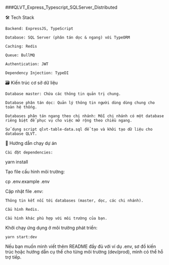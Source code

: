 ###QLVT_Express_Typescript_SQLServer_Distributed

🛠 Tech Stack

    Backend: ExpressJS, TypeScript

    Database: SQL Server (phân tán dọc & ngang) với TypeORM

    Caching: Redis

    Queue: BullMQ

    Authentication: JWT

    Dependency Injection: TypeDI

🗃 Kiến trúc cơ sở dữ liệu

    Database master: Chứa các thông tin quản trị chung.

    Database phân tán dọc: Quản lý thông tin người dùng dùng chung cho toàn hệ thống.

    Databases phân tán ngang theo chi nhánh: Mỗi chi nhánh có một database riêng biệt để phục vụ cho việc mở rộng theo chiều ngang.

    Sử dụng script qlvt-table-data.sql để tạo và khởi tạo dữ liệu cho database QLVT.

🚀 Hướng dẫn chạy dự án

    Cài đặt dependencies:

yarn install

Tạo file cấu hình môi trường:

cp .env.example .env

Cập nhật file .env:

    Thông tin kết nối tới databases (master, dọc, các chi nhánh).

    Cấu hình Redis.

    Cấu hình khác phù hợp với môi trường của bạn.

Khởi chạy ứng dụng ở môi trường phát triển:

    yarn start:dev

Nếu bạn muốn mình viết thêm README đầy đủ với ví dụ .env, sơ đồ kiến trúc hoặc hướng dẫn cụ thể cho từng môi trường (dev/prod), mình có thể hỗ trợ tiếp.
